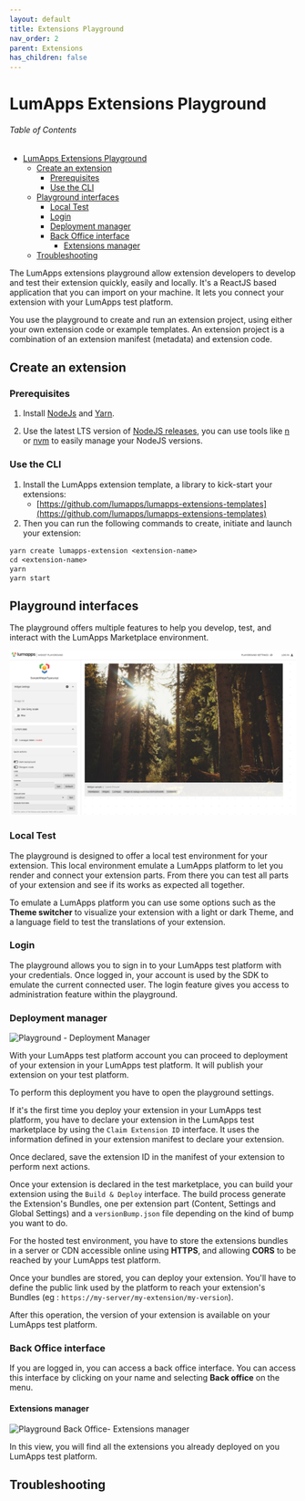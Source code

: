 ```yaml
---
layout: default
title: Extensions Playground
nav_order: 2
parent: Extensions
has_children: false
---
```


# LumApps Extensions Playground

<h6>Table of Contents</h6>

- [LumApps Extensions Playground](#lumapps-extensions-playground)
  - [Create an extension](#create-an-extension)
    - [Prerequisites](#prerequisites)
    - [Use the CLI](#use-the-cli)
  - [Playground interfaces](#playground-interfaces)
    - [Local Test](#local-test)
    - [Login](#login)
    - [Deployment manager](#deployment-manager)
    - [Back Office interface](#back-office-interface)
      - [Extensions manager](#extensions-manager)
  - [Troubleshooting](#troubleshooting)

The LumApps extensions playground allow extension developers to develop and test their extension quickly, easily and locally. It's a ReactJS based application that you can import on your machine. It lets you connect your extension with your LumApps test platform.

You use the playground to create and run an extension project, using either your own extension code or example templates. An extension project is a combination of an extension manifest (metadata) and extension code.

## Create an extension
### Prerequisites
1. Install [NodeJs](https://nodejs.org/) and [Yarn](https://yarnpkg.com/).

2. Use the latest LTS version of [NodeJS releases](https://nodejs.org/en/about/releases/), you can use tools like [n](https://github.com/tj/n) or [nvm](https://github.com/nvm-sh/nvm) to easily manage your NodeJS versions.

### Use the CLI
1. Install the LumApps extension template, a library to kick-start your extensions: 
   - [https://github.com/lumapps/lumapps-extensions-templates](https://github.com/lumapps/lumapps-extensions-templates)
2. Then you can run the following commands to create, initiate and launch your extension:

```shell
yarn create lumapps-extension <extension-name>
cd <extension-name>
yarn 
yarn start
```

## Playground interfaces

The playground offers multiple features to help you develop, test, and interact with the LumApps Marketplace environment.

![LumApps Extensions Playground](Playground.png "LumApps Extensions Playground")

### Local Test
The playground is designed to offer a local test environment for your extension. This local environment emulate a LumApps platform to let you render and connect your extension parts. From there you can test all parts of your extension and see if its works as expected all together.

To emulate a LumApps platform you can use some options such as the **Theme switcher** to visualize your extension with a light or dark Theme, and a language field to test the translations of your extension.

### Login
The playground allows you to sign in to your LumApps test platform with your credentials. Once logged in, your account is used by the SDK to emulate the current connected user. The login feature gives you access to administration feature within the playground.

### Deployment manager

![Playground - Deployment Manager](playground-deploy.png "Playground - Deployment Manager")


With your LumApps test platform account you can proceed to deployment of your extension in your LumApps test platform. It will publish your extension on your test platform.

To perform this deployment you have to open the playground settings. 

If it's the first time you deploy your extension in your LumApps test platform, you have to declare your extension in the LumApps test marketplace by using the `Claim Extension ID` interface. It uses the information defined in your extension manifest to declare your extension.

Once declared, save the extension ID in the manifest of your extension to perform next actions.

Once your extension is declared in the test marketplace, you can build your extension using the `Build & Deploy` interface. The build process generate the Extension's Bundles, one per extension part (Content, Settings and Global Settings) and a `versionBump.json` file depending on the kind of bump you want to do. 

For the hosted test environment, you have to store the extensions bundles in a server or CDN accessible online using **HTTPS**, and allowing **CORS** to be reached by your LumApps test platform.

Once your bundles are stored, you can deploy your extension. You'll have to define the public link used by the platform to reach your extension's Bundles (eg : `https://my-server/my-extension/my-version`).

After this operation, the version of your extension is available on your LumApps test platform.


### Back Office interface
If you are logged in, you can access a back office interface. You can access this interface by clicking on your name and selecting **Back office** on the menu.

#### Extensions manager

![Playground Back Office- Extensions manager](./playground-bo-extlist.png "Playground Back Office- Extensions manager")

In this view, you will find all the extensions you already deployed on you LumApps test platform.

## Troubleshooting

